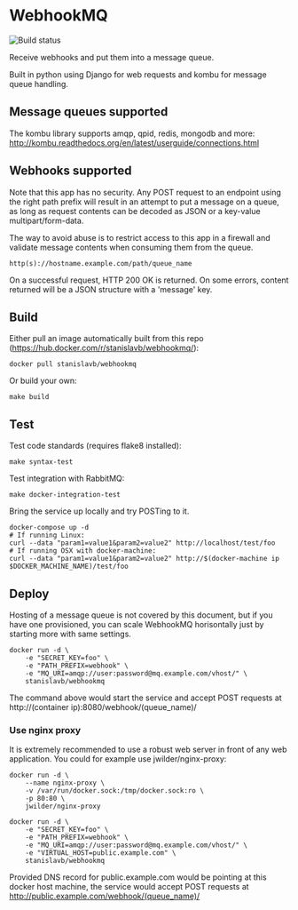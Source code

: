 # WebhookMQ
![Build status](https://circleci.com/gh/stanislavb/webhookmq.svg?style=shield&circle-token=a6876dda60739f563d1c8e71fa3ffbb4a1aa723a)

Receive webhooks and put them into a message queue.

Built in python using Django for web requests and kombu for message queue handling.

## Message queues supported
The kombu library supports amqp, qpid, redis, mongodb and more: http://kombu.readthedocs.org/en/latest/userguide/connections.html

## Webhooks supported
Note that this app has no security. Any POST request to an endpoint using the right path prefix will result in an attempt to put a message on a queue, as long as request contents can be decoded as JSON or a key-value multipart/form-data.

The way to avoid abuse is to restrict access to this app in a firewall and validate message contents when consuming them from the queue.

    http(s)://hostname.example.com/path/queue_name

On a successful request, HTTP 200 OK is returned. On some errors, content returned will be a JSON structure with a 'message' key.

## Build
Either pull an image automatically built from this repo (https://hub.docker.com/r/stanislavb/webhookmq/):

    docker pull stanislavb/webhookmq

Or build your own:

    make build

## Test
Test code standards (requires flake8 installed):

    make syntax-test

Test integration with RabbitMQ:

    make docker-integration-test

Bring the service up locally and try POSTing to it.

    docker-compose up -d
    # If running Linux:
    curl --data "param1=value1&param2=value2" http://localhost/test/foo
    # If running OSX with docker-machine:
    curl --data "param1=value1&param2=value2" http://$(docker-machine ip $DOCKER_MACHINE_NAME)/test/foo

## Deploy
Hosting of a message queue is not covered by this document, but if you have one provisioned, you can scale WebhookMQ horisontally just by starting more with same settings.

    docker run -d \
        -e "SECRET_KEY=foo" \
        -e "PATH_PREFIX=webhook" \
        -e "MQ_URI=amqp://user:password@mq.example.com/vhost/" \
        stanislavb/webhookmq

The command above would start the service and accept POST requests at http://(container ip):8080/webhook/(queue_name)/

### Use nginx proxy
It is extremely recommended to use a robust web server in front of any web application. You could for example use jwilder/nginx-proxy:

    docker run -d \
        --name nginx-proxy \
        -v /var/run/docker.sock:/tmp/docker.sock:ro \
        -p 80:80 \
        jwilder/nginx-proxy

    docker run -d \
        -e "SECRET_KEY=foo" \
        -e "PATH_PREFIX=webhook" \
        -e "MQ_URI=amqp://user:password@mq.example.com/vhost/" \
        -e "VIRTUAL_HOST=public.example.com" \
        stanislavb/webhookmq

Provided DNS record for public.example.com would be pointing at this docker host machine, the service would accept POST requests at http://public.example.com/webhook/(queue_name)/
